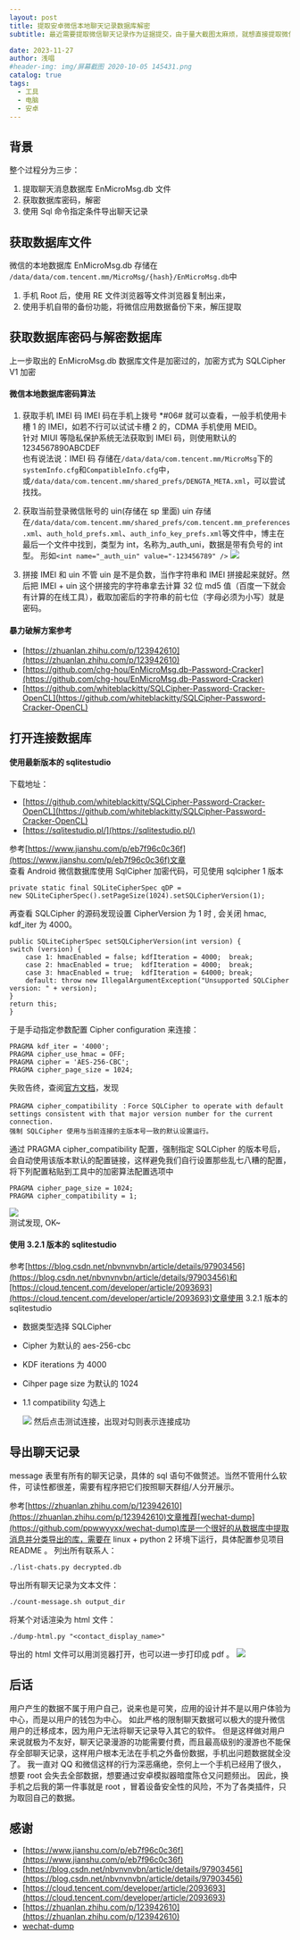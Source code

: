 ```yaml
---
layout: post
title: 提取安卓微信本地聊天记录数据库解密
subtitle: 最近需要提取微信聊天记录作为证据提交，由于量大截图太麻烦，就想直接提取微信的聊天记录数据。

date: 2023-11-27
author: 浅唱
#header-img: img/屏幕截图 2020-10-05 145431.png
catalog: true
tags:
  - 工具
  - 电脑
  - 安卓
---
```


## 背景

整个过程分为三步：

1. 提取聊天消息数据库 EnMicroMsg.db 文件
2. 获取数据库密码，解密
3. 使用 Sql 命令指定条件导出聊天记录

## 获取数据库文件

微信的本地数据库 EnMicroMsg.db 存储在 `/data/data/com.tencent.mm/MicroMsg/{hash}/EnMicroMsg.db`中

1. 手机 Root 后，使用 RE 文件浏览器等文件浏览器复制出来，
2. 使用手机自带的备份功能，将微信应用数据备份下来，解压提取

## 获取数据库密码与解密数据库

上一步取出的 EnMicroMsg.db 数据库文件是加密过的，加密方式为 SQLCipher V1 加密

#### 微信本地数据库密码算法

1. 获取手机 IMEI 码
   IMEI 码在手机上拨号 \*#06# 就可以查看，一般手机使用卡槽 1 的 IMEI，如若不行可以试试卡槽 2 的，CDMA 手机使用 MEID。  
   针对 MIUI 等隐私保护系统无法获取到 IMEI 码，则使用默认的 1234567890ABCDEF  
   也有说法说：IMEI 码 存储在`/data/data/com.tencent.mm/MicroMsg`下的`systemInfo.cfg`和`CompatibleInfo.cfg`中，或`/data/data/com.tencent.mm/shared_prefs/DENGTA_META.xml`，可以尝试找找。
2. 获取当前登录微信账号的 uin(存储在 sp 里面)
   uin 存储在`/data/data/com.tencent.mm/shared_prefs/com.tencent.mm_preferences.xml`、`auth_hold_prefs.xml`、`auth_info_key_prefs.xml`等文件中，博主在最后一个文件中找到，类型为 int，名称为\_auth_uni，数据是带有负号的 int 型。
   形如`<int name="_auth_uin" value="-123456789" />`
   ![](/img/2023-11-27-18-33-10.png)

3. 拼接 IMEI 和 uin
   不管 uin 是不是负数，当作字符串和 IMEI 拼接起来就好。然后把 IMEI + uin 这个拼接完的字符串拿去计算 32 位 md5 值（百度一下就会有计算的在线工具），截取加密后的字符串的前七位（字母必须为小写）就是密码。

#### 暴力破解方案参考

- [https://zhuanlan.zhihu.com/p/123942610](https://zhuanlan.zhihu.com/p/123942610)  
- [https://github.com/chg-hou/EnMicroMsg.db-Password-Cracker](https://github.com/chg-hou/EnMicroMsg.db-Password-Cracker)  
- [https://github.com/whiteblackitty/SQLCipher-Password-Cracker-OpenCL](https://github.com/whiteblackitty/SQLCipher-Password-Cracker-OpenCL)

## 打开连接数据库

#### 使用最新版本的 sqlitestudio

下载地址：

- [https://github.com/whiteblackitty/SQLCipher-Password-Cracker-OpenCL](https://github.com/whiteblackitty/SQLCipher-Password-Cracker-OpenCL)
- [https://sqlitestudio.pl/](https://sqlitestudio.pl/)

参考[https://www.jianshu.com/p/eb7f96c0c36f](https://www.jianshu.com/p/eb7f96c0c36f)文章  
查看 Android 微信数据库使用 SqlCipher 加密代码，可见使用 sqlcipher 1 版本

    private static final SQLiteCipherSpec qDP =
    new SQLiteCipherSpec().setPageSize(1024).setSQLCipherVersion(1);

再查看 SQLCipher 的源码发现设置 CipherVersion 为 1 时 , 会关闭 hmac, kdf_iter 为 4000。

    public SQLiteCipherSpec setSQLCipherVersion(int version) {
    switch (version) {
        case 1: hmacEnabled = false; kdfIteration = 4000;  break;
        case 2: hmacEnabled = true;  kdfIteration = 4000;  break;
        case 3: hmacEnabled = true;  kdfIteration = 64000; break;
        default: throw new IllegalArgumentException("Unsupported SQLCipher version: " + version);
    }
    return this;
    }

于是手动指定参数配置 Cipher configuration 来连接：

    PRAGMA kdf_iter = '4000';
    PRAGMA cipher_use_hmac = OFF;
    PRAGMA cipher = 'AES-256-CBC';
    PRAGMA cipher_page_size = 1024;

失败告终，查阅[官方文档](https://www.zetetic.net/sqlcipher/sqlcipher-api/)，发现

    PRAGMA cipher_compatibility ：Force SQLCipher to operate with default settings consistent with that major version number for the current connection.
    强制 SQLCipher 使用与当前连接的主版本号一致的默认设置运行。

通过 PRAGMA cipher_compatibility 配置，强制指定 SQLCipher 的版本号后，会自动使用该版本默认的配置链接，这样避免我们自行设置那些乱七八糟的配置，将下列配置粘贴到工具中的加密算法配置选项中

    PRAGMA cipher_page_size = 1024;
    PRAGMA cipher_compatibility = 1;

![](/img/2023-11-27-18-53-57.png)  
测试发现, OK~

#### 使用 3.2.1 版本的 sqlitestudio

参考[https://blog.csdn.net/nbvnvnvbn/article/details/97903456](https://blog.csdn.net/nbvnvnvbn/article/details/97903456)和[https://cloud.tencent.com/developer/article/2093693](https://cloud.tencent.com/developer/article/2093693)文章使用 3.2.1 版本的 sqlitestudio

- 数据类型选择 SQLCipher
- Cipher 为默认的 aes-256-cbc
- KDF iterations 为 4000
- Cihper page size 为默认的 1024
- 1.1 compatibility 勾选上

  ![](/img/2023-11-27-18-42-27.png)
  然后点击测试连接，出现对勾则表示连接成功

## 导出聊天记录

message 表里有所有的聊天记录，具体的 sql 语句不做赘述。当然不管用什么软件，可读性都很差，需要有程序把它们按照聊天群组/人分开展示。

参考[https://zhuanlan.zhihu.com/p/123942610](https://zhuanlan.zhihu.com/p/123942610)文章推荐[wechat-dump](https://github.com/ppwwyyxx/wechat-dump)库是一个很好的从数据库中提取消息并分类导出的库，需要在 linux + python 2 环境下运行，具体配置参见项目 README 。
列出所有联系人：

    ./list-chats.py decrypted.db

导出所有聊天记录为文本文件：

    ./count-message.sh output_dir

将某个对话渲染为 html 文件：

    ./dump-html.py "<contact_display_name>"

导出的 html 文件可以用浏览器打开，也可以进一步打印成 pdf 。
![](/img/2023-11-27-19-03-18.png)

## 后话

用户产生的数据不属于用户自己，说来也是可笑，应用的设计并不是以用户体验为中心，而是以用户的钱包为中心。 如此严格的限制聊天数据可以极大的提升微信用户的迁移成本，因为用户无法将聊天记录导入其它的软件。 但是这样做对用户来说就极为不友好，聊天记录漫游的功能需要付费，而且最高级别的漫游也不能保存全部聊天记录，这样用户根本无法在手机之外备份数据，手机出问题数据就全没了。 我一直对 QQ 和微信这样的行为深恶痛绝，奈何上一个手机已经用了很久，想要 root 会失去全部数据，想要通过安卓模拟器暗度陈仓又问题频出。 因此，换手机之后我的第一件事就是 root ，冒着设备安全性的风险，不为了各类插件，只为取回自己的数据。

## 感谢

- [https://www.jianshu.com/p/eb7f96c0c36f](https://www.jianshu.com/p/eb7f96c0c36f)  
- [https://blog.csdn.net/nbvnvnvbn/article/details/97903456](https://blog.csdn.net/nbvnvnvbn/article/details/97903456)  
- [https://cloud.tencent.com/developer/article/2093693](https://cloud.tencent.com/developer/article/2093693)  
- [https://zhuanlan.zhihu.com/p/123942610](https://zhuanlan.zhihu.com/p/123942610)  
- [wechat-dump](https://github.com/ppwwyyxx/wechat-dump)
